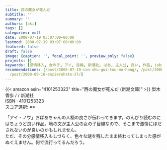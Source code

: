 ```yaml
---
title: 西の魔女が死んだ
subtitle: ''
summary: ''
authors: [aki]
tags: []
categories: null
date: 2008-07-19 03:07:00+00:00
lastmod: 2008-07-19 03:07:00+00:00
featured: false
draft: false
image: {caption: '', focal_point: '', preview_only: false}
projects: []
keywords: [感情移入, 女の子, アイ, 目線, 新潮社, ばあ, 主人公, 良い, 作品, isbn]
recommendations: [/post/2008-07-19-can-shu-gui-tou-mo-hong/, /post/2008-07-20-gabaibaatiyan-zuo-he-karaguang-dao-he-mezasejia-zi-yuan/,
  /post/2008-09-10-enzieruhato-27/]
---
```

{{< amazon asin="4101253323" title="西の魔女が死んだ (新潮文庫)" >}}
梨木 香歩 / / 新潮社  
ISBN : 4101253323  
スコア選択: ※※  
  
「アイ・ノウ」おばあちゃんの人柄の良さが伝わってきます。のんびり読むのにはちょうど良い作品。地の文が主人公の女の子目線なので、そこまで激情にほだされないのが良いのかもしれません。  
ただ、その分感情移入もしづらく、色々な謎を残したまま終わってしまった感がぬぐえません。何で流行ってるんだろう。



